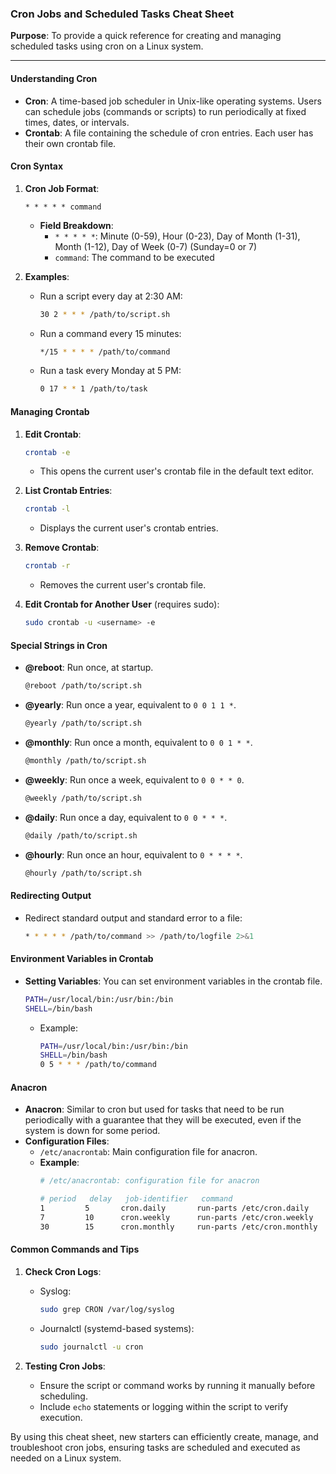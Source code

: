 ### Cron Jobs and Scheduled Tasks Cheat Sheet

**Purpose**: To provide a quick reference for creating and managing scheduled tasks using cron on a Linux system.

---

#### Understanding Cron

- **Cron**: A time-based job scheduler in Unix-like operating systems. Users can schedule jobs (commands or scripts) to run periodically at fixed times, dates, or intervals.
- **Crontab**: A file containing the schedule of cron entries. Each user has their own crontab file.

#### Cron Syntax

1. **Cron Job Format**:
   ```plaintext
   * * * * * command
   ```
    - **Field Breakdown**:
        - `* * * * *`: Minute (0-59), Hour (0-23), Day of Month (1-31), Month (1-12), Day of Week (0-7) (Sunday=0 or 7)
        - `command`: The command to be executed

2. **Examples**:
    - Run a script every day at 2:30 AM:
      ```sh
      30 2 * * * /path/to/script.sh
      ```
    - Run a command every 15 minutes:
      ```sh
      */15 * * * * /path/to/command
      ```
    - Run a task every Monday at 5 PM:
      ```sh
      0 17 * * 1 /path/to/task
      ```

#### Managing Crontab

1. **Edit Crontab**:
    ```sh
    crontab -e
    ```
    - This opens the current user's crontab file in the default text editor.

2. **List Crontab Entries**:
    ```sh
    crontab -l
    ```
    - Displays the current user's crontab entries.

3. **Remove Crontab**:
    ```sh
    crontab -r
    ```
    - Removes the current user's crontab file.

4. **Edit Crontab for Another User** (requires sudo):
   ```sh
   sudo crontab -u <username> -e
   ```

#### Special Strings in Cron

  - **@reboot**: Run once, at startup.
    ```sh
    @reboot /path/to/script.sh
    ```
  - **@yearly**: Run once a year, equivalent to `0 0 1 1 *`.
    ```sh
    @yearly /path/to/script.sh
    ```
  - **@monthly**: Run once a month, equivalent to `0 0 1 * *`.
    ```sh
    @monthly /path/to/script.sh
    ```
  - **@weekly**: Run once a week, equivalent to `0 0 * * 0`.
    ```sh
    @weekly /path/to/script.sh
    ```
  - **@daily**: Run once a day, equivalent to `0 0 * * *`.
    ```sh
    @daily /path/to/script.sh
    ```
  - **@hourly**: Run once an hour, equivalent to `0 * * * *`.
    ```sh
    @hourly /path/to/script.sh
    ```

#### Redirecting Output

  - Redirect standard output and standard error to a file:
    ```sh
    * * * * * /path/to/command >> /path/to/logfile 2>&1
    ```

#### Environment Variables in Crontab

- **Setting Variables**: You can set environment variables in the crontab file.
  ```sh
  PATH=/usr/local/bin:/usr/bin:/bin
  SHELL=/bin/bash
  ```
    - Example:
      ```sh
      PATH=/usr/local/bin:/usr/bin:/bin
      SHELL=/bin/bash
      0 5 * * * /path/to/command
      ```

#### Anacron

- **Anacron**: Similar to cron but used for tasks that need to be run periodically with a guarantee that they will be executed, even if the system is down for some period.
- **Configuration Files**:
    - `/etc/anacrontab`: Main configuration file for anacron.
    - **Example**:
      ```sh
      # /etc/anacrontab: configuration file for anacron

      # period   delay   job-identifier   command
      1         5       cron.daily       run-parts /etc/cron.daily
      7         10      cron.weekly      run-parts /etc/cron.weekly
      30        15      cron.monthly     run-parts /etc/cron.monthly
      ```

#### Common Commands and Tips

1. **Check Cron Logs**:
    - Syslog:
      ```sh
      sudo grep CRON /var/log/syslog
      ```
    - Journalctl (systemd-based systems):
      ```sh
      sudo journalctl -u cron
      ```

2. **Testing Cron Jobs**:

    - Ensure the script or command works by running it manually before scheduling.
    - Include `echo` statements or logging within the script to verify execution.

By using this cheat sheet, new starters can efficiently create, manage, and troubleshoot cron jobs, ensuring tasks are scheduled and executed as needed on a Linux system.